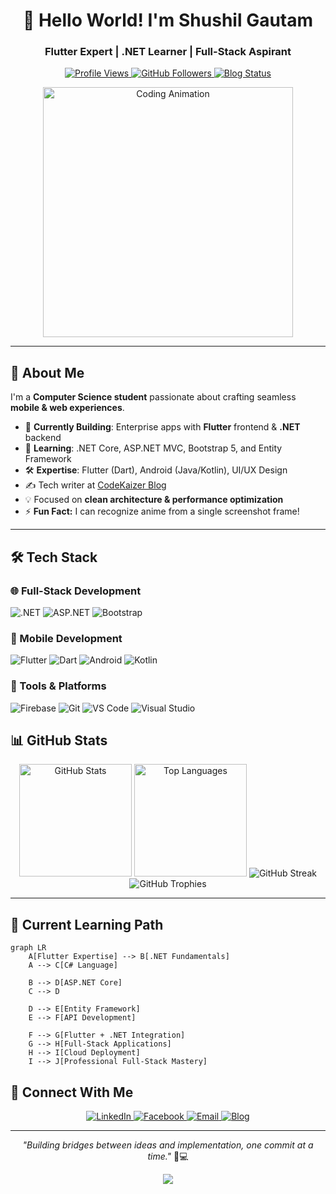 
<h1 align="center">👋 Hello World! I'm Shushil Gautam</h1>
<h3 align="center">Flutter Expert | .NET Learner | Full-Stack Aspirant</h3>

<p align="center">
  <a href="https://github.com/shushilgautam?tab=repositories">
    <img src="https://komarev.com/ghpvc/?username=shushilgautam&label=Profile%20Views&color=blue&style=flat" alt="Profile Views" />
  </a>
  <a href="https://github.com/shushilgautam?tab=followers">
    <img src="https://img.shields.io/github/followers/shushilgautam?label=Follow&style=social" alt="GitHub Followers" />
  </a>
  <a href="https://codekaizer.blogspot.com/">
    <img src="https://img.shields.io/badge/Tech%20Blog-Active-success" alt="Blog Status" />
  </a>
</p>

<div align="center">
  <img src="https://media.giphy.com/media/juua9i2c2fA0AIp2iq/giphy.gif" width="400" alt="Coding Animation" />
</div>

---

## 🚀 About Me

I'm a **Computer Science student** passionate about crafting seamless **mobile & web experiences**.

- 🔭 **Currently Building**: Enterprise apps with **Flutter** frontend & **.NET** backend  
- 🌱 **Learning**: .NET Core, ASP.NET MVC, Bootstrap 5, and Entity Framework  
- 🛠️ **Expertise**: Flutter (Dart), Android (Java/Kotlin), UI/UX Design  
- ✍️ Tech writer at [CodeKaizer Blog](https://codekaizer.blogspot.com/)  
- 💡 Focused on **clean architecture & performance optimization**  
- ⚡ **Fun Fact:** I can recognize anime from a single screenshot frame!

---

## 🛠️ Tech Stack

### 🌐 Full-Stack Development

![.NET](https://img.shields.io/badge/.NET-512BD4?style=for-the-badge&logo=dotnet&logoColor=white)
![ASP.NET](https://img.shields.io/badge/ASP.NET-512BD4?style=for-the-badge&logo=dotnet&logoColor=white)
![Bootstrap](https://img.shields.io/badge/Bootstrap-7952B3?style=for-the-badge&logo=bootstrap&logoColor=white)


### 📱 Mobile Development

![Flutter](https://img.shields.io/badge/Flutter-02569B?style=for-the-badge&logo=flutter&logoColor=white)
![Dart](https://img.shields.io/badge/Dart-0175C2?style=for-the-badge&logo=dart&logoColor=white)
![Android](https://img.shields.io/badge/Android-3DDC84?style=for-the-badge&logo=android&logoColor=white)
![Kotlin](https://img.shields.io/badge/Kotlin-7F52FF?style=for-the-badge&logo=kotlin&logoColor=white)

### 🧰 Tools & Platforms

![Firebase](https://img.shields.io/badge/Firebase-FFCA28?style=for-the-badge&logo=firebase&logoColor=black)
![Git](https://img.shields.io/badge/Git-F05032?style=for-the-badge&logo=git&logoColor=white)
![VS Code](https://img.shields.io/badge/VS_Code-007ACC?style=for-the-badge&logo=visual-studio-code&logoColor=white)
![Visual Studio](https://img.shields.io/badge/Visual_Studio-5C2D91?style=for-the-badge&logo=visual-studio&logoColor=white)




## 📊 GitHub Stats

<div align="center">

<img height="180em" src="https://github-readme-stats.vercel.app/api?username=shushilgautam&show_icons=true&theme=dark&hide_border=true&include_all_commits=true&count_private=true" alt="GitHub Stats" />

<img height="180em" src="https://github-readme-stats.vercel.app/api/top-langs/?username=shushilgautam&layout=compact&theme=dark&hide_border=true&langs_count=8" alt="Top Languages" />

<img src="https://streak-stats.demolab.com?user=shushilgautam&theme=dark&hide_border=true&border_radius=5&mode=weekly" alt="GitHub Streak" />

<img src="https://github-profile-trophy.vercel.app/?username=shushilgautam&theme=onedark&no-frame=true&no-bg=true&margin-w=10&row=2&column=4" alt="GitHub Trophies" />

</div>

---

## 🚧 Current Learning Path

```mermaid
graph LR
    A[Flutter Expertise] --> B[.NET Fundamentals]
    A --> C[C# Language]
    
    B --> D[ASP.NET Core]
    C --> D
    
    D --> E[Entity Framework]
    E --> F[API Development]
    
    F --> G[Flutter + .NET Integration]
    G --> H[Full-Stack Applications]
    H --> I[Cloud Deployment]
    I --> J[Professional Full-Stack Mastery]
```
## 🤝 Connect With Me

<p align="center"> <a href="https://linkedin.com/in/shushilgautam"> <img src="https://img.shields.io/badge/LinkedIn-0077B5?style=for-the-badge&logo=linkedin&logoColor=white" alt="LinkedIn"/> </a> <a href="https://fb.com/shushilgautam2003"> <img src="https://img.shields.io/badge/Facebook-1877F2?style=for-the-badge&logo=facebook&logoColor=white" alt="Facebook"/> </a> <a href="mailto:shushilgautam@proton.me"> <img src="https://img.shields.io/badge/Email-8B89CC?style=for-the-badge&logo=protonmail&logoColor=white" alt="Email"/> </a> <a href="https://codekaizer.blogspot.com/"> <img src="https://img.shields.io/badge/Blog-FF5722?style=for-the-badge&logo=blogger&logoColor=white" alt="Blog"/> </a> </p>

----------

<p align="center"> <i>"Building bridges between ideas and implementation, one commit at a time."</i> 🌉💻 </p> <div align="center"> <img src="https://capsule-render.vercel.app/api?type=waving&color=gradient&height=1&section=footer&animation=fadeIn" /> </div> 
